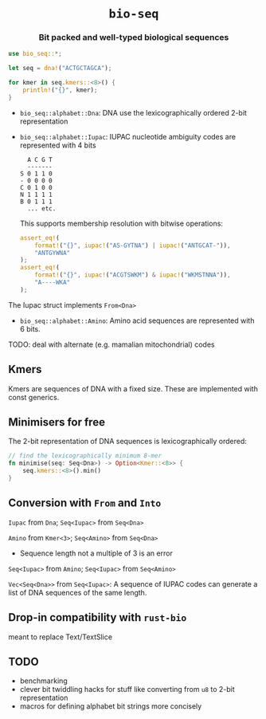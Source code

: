 <div class="title-block" style="text-align: center;" align="center">

# `bio-seq`

### Bit packed and well-typed biological sequences
</div>

```rust
use bio_seq::*;

let seq = dna!("ACTGCTAGCA");

for kmer in seq.kmers::<8>() {
	println!("{}", kmer);
}
```

* `bio_seq::alphabet::Dna`: DNA use the lexicographically ordered 2-bit representation

* `bio_seq::alphabet::Iupac`: IUPAC  nucleotide ambiguity codes are represented with 4 bits

	```
	  A C G T
	  -------
	S 0 1 1 0
	- 0 0 0 0
	C 0 1 0 0
	N 1 1 1 1
	B 0 1 1 1
	  ... etc.
	```
	This supports membership resolution with bitwise operations:

	```rust
    assert_eq!(
        format!("{}", iupac!("AS-GYTNA") | iupac!("ANTGCAT-")),
        "ANTGYWNA"
    );
    assert_eq!(
        format!("{}", iupac!("ACGTSWKM") & iupac!("WKMSTNNA")),
        "A----WKA"
    );
	```
The Iupac struct implements `From<Dna>`

* `bio_seq::alphabet::Amino`: Amino acid sequences are represented with 6 bits.

TODO: deal with alternate (e.g. mamalian mitochondrial) codes

## Kmers

Kmers are sequences of DNA with a fixed size. These are implemented with const generics.

## Minimisers for free

The 2-bit representation of DNA sequences is lexicographically ordered:

```rust
// find the lexicographically minimum 8-mer
fn minimise(seq: Seq<Dna>) -> Option<Kmer::<8>> {
    seq.kmers::<8>().min()
}
```

## Conversion with `From` and `Into`

`Iupac` from `Dna`; `Seq<Iupac>` from `Seq<Dna>`

`Amino` from `Kmer<3>`; `Seq<Amino>` from `Seq<Dna>`
  * Sequence length not a multiple of 3 is an error

`Seq<Iupac>` from `Amino`; `Seq<Iupac>` from `Seq<Amino>`

`Vec<Seq<Dna>>` from `Seq<Iupac>`: A sequence of IUPAC codes can generate a list of DNA sequences of the same length.


## Drop-in compatibility with `rust-bio`

meant to replace Text/TextSlice

## TODO

* benchmarking
* clever bit twiddling hacks for stuff like converting from `u8` to 2-bit representation
* macros for defining alphabet bit strings more concisely
